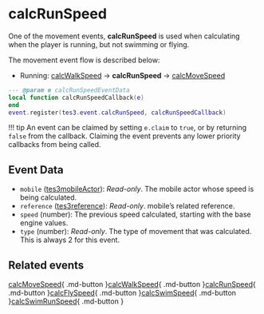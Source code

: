 # calcRunSpeed
<div class="search_terms" style="display: none">calcrunspeed</div>

<!---
	This file is autogenerated. Do not edit this file manually. Your changes will be ignored.
	More information: https://github.com/MWSE/MWSE/tree/master/docs
-->

One of the movement events, **calcRunSpeed** is used when calculating when the player is running, but not swimming or flying.

The movement event flow is described below:

- Running: [calcWalkSpeed](https://mwse.github.io/MWSE/events/calcWalkSpeed) -> **calcRunSpeed** -> [calcMoveSpeed](https://mwse.github.io/MWSE/events/calcMoveSpeed)

```lua
--- @param e calcRunSpeedEventData
local function calcRunSpeedCallback(e)
end
event.register(tes3.event.calcRunSpeed, calcRunSpeedCallback)
```

!!! tip
	An event can be claimed by setting `e.claim` to `true`, or by returning `false` from the callback. Claiming the event prevents any lower priority callbacks from being called.

## Event Data

* `mobile` ([tes3mobileActor](../../types/tes3mobileActor)): *Read-only*. The mobile actor whose speed is being calculated.
* `reference` ([tes3reference](../../types/tes3reference)): *Read-only*. mobile’s related reference.
* `speed` (number): The previous speed calculated, starting with the base engine values.
* `type` (number): *Read-only*. The type of movement that was calculated. This is always 2 for this event.


## Related events

[calcMoveSpeed](../calcMoveSpeed/){ .md-button }[calcWalkSpeed](../calcWalkSpeed/){ .md-button }[calcRunSpeed](../calcRunSpeed/){ .md-button }[calcFlySpeed](../calcFlySpeed/){ .md-button }[calcSwimSpeed](../calcSwimSpeed/){ .md-button }[calcSwimRunSpeed](../calcSwimRunSpeed/){ .md-button }

